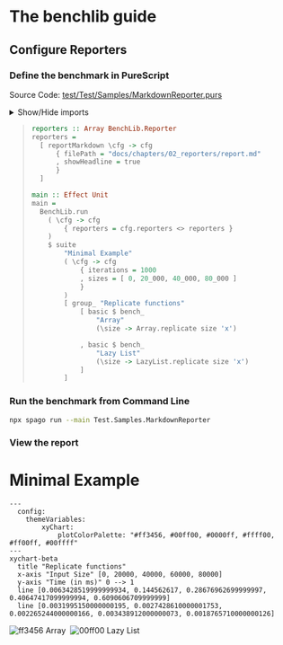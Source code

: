 # The benchlib guide

## Configure Reporters

### Define the benchmark in PureScript

<!-- start:pursCode
{ 
  "file": "test/Test/Samples/MarkdownReporter.purs",
  "section": "Header",
  "collapsible": true,
  "link": true
}
-->
Source Code: [test/Test/Samples/MarkdownReporter.purs](test/Test/Samples/MarkdownReporter.purs)
<details>
<summary>Show/Hide imports</summary>

> ```purescript
> module Test.Samples.MarkdownReporter (main) where
> 
> import Prelude
> 
> import BenchLib (basic, group_, suite, bench_)
> import BenchLib as BenchLib
> import BenchLib.Reporters.Markdown (reportMarkdown)
> import Data.Array as Array
> import Data.List.Lazy as LazyList
> import Effect (Effect)
> ```

</details>
<!-- end -->

<!-- start:pursCode
{"file": "test/Test/Samples/MarkdownReporter.purs", "section": "Main"}
-->

> ```purescript
> reporters :: Array BenchLib.Reporter
> reporters =
>   [ reportMarkdown \cfg -> cfg
>       { filePath = "docs/chapters/02_reporters/report.md"
>       , showHeadline = true
>       }
>   ]
> 
> main :: Effect Unit
> main =
>   BenchLib.run
>     ( \cfg -> cfg
>         { reporters = cfg.reporters <> reporters }
>     )
>     $ suite
>         "Minimal Example"
>         ( \cfg -> cfg
>             { iterations = 1000
>             , sizes = [ 0, 20_000, 40_000, 80_000 ]
>             }
>         )
>         [ group_ "Replicate functions"
>             [ basic $ bench_
>                 "Array"
>                 (\size -> Array.replicate size 'x')
> 
>             , basic $ bench_
>                 "Lazy List"
>                 (\size -> LazyList.replicate size 'x')
>             ]
>         ]
> ```
<!-- end -->

### Run the benchmark from Command Line

<!-- start:run
{"cmd": "npx spago run --main Test.Samples.MarkdownReporter", "hide": true}
-->
```bash
npx spago run --main Test.Samples.MarkdownReporter
```


<!-- end -->

### View the report

<!-- start:raw
{"file": "docs/chapters/02_reporters/report.md"}
-->
# Minimal Example
```mermaid
---
  config:
    themeVariables:
        xyChart:
            plotColorPalette: "#ff3456, #00ff00, #0000ff, #ffff00, #ff00ff, #00ffff"
---
xychart-beta
  title "Replicate functions"
  x-axis "Input Size" [0, 20000, 40000, 60000, 80000]
  y-axis "Time (in ms)" 0 --> 1
  line [0.0063428519999999934, 0.144562617, 0.28676962699999997, 0.40647417099999994, 0.6090606709999999]
  line [0.0031995150000000195, 0.0027428610000001753, 0.002265244000000166, 0.003438912000000073, 0.0018765710000000126]
```
![ff3456](https://placehold.co/8x8/ff3456/ff3456.png) Array&nbsp;&nbsp;![00ff00](https://placehold.co/8x8/00ff00/00ff00.png) Lazy List
<!-- end -->
